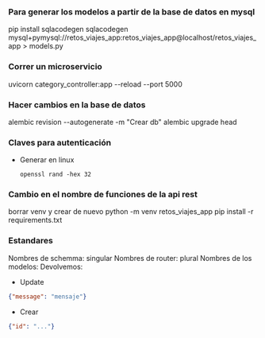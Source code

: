 ### Para generar los modelos a partir de la base de datos en mysql
pip install sqlacodegen
sqlacodegen mysql+pymysql://retos_viajes_app:retos_viajes_app@localhost/retos_viajes_app > models.py


### Correr un microservicio
uvicorn category_controller:app --reload --port 5000

### Hacer cambios en la base de datos
alembic revision --autogenerate -m "Crear db"
alembic upgrade head

### Claves para autenticación 
- Generar en linux
    ```
    openssl rand -hex 32
    ```
### Cambio en el nombre de funciones de la api rest

borrar venv y crear de nuevo
python -m venv retos_viajes_app
pip install -r requirements.txt

### Estandares
Nombres de schemma: singular
Nombres de router: plural
Nombres de los modelos: 
Devolvemos:
- Update
```json
{"message": "mensaje"}
```
- Crear
```json
{"id": "..."}
```